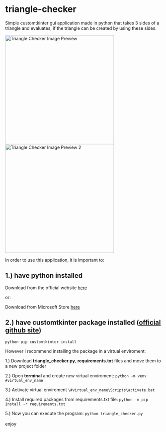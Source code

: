 # triangle-checker
Simple customtkinter gui application made in python that takes 3 sides of a triangle and evaluates, if the triangle can be created by using these sides.


<img src="https://i.imgur.com/eciIwuU.png" alt="Triangle Checker Image Preview" width=350><img src="https://i.imgur.com/vcEtD9p.png" alt="Triangle Checker Image Preview 2" width=350>



In order to use this application, it is important to:

1.) have python installed
-------------------------------------------------------------
Download from the official website [here](https://www.python.org/)

or:

Download from Microsoft Store [here](https://apps.microsoft.com/store/detail/python-311/9NRWMJP3717K)

2.) have customtkinter package installed ([official github site](https://github.com/TomSchimansky/CustomTkinter))
-------------------------------------------------------------

```python pip customtkinter install```

However I recommend installing the package in a virtual enviroment:

1.) Download **triangle_checker.py**, **requirements.txt** files and move them to a new project folder

2.) Open **terminal** and create new virtual enviroment:
    ```python -m venv #virtual_env_name```
    
3.) Activate virtual enviroment
    ```\#virtual_env_name\Scripts\activate.bat```
    
4.) Install required packages from requirements.txt file:
    ```python -m pip install -r requirements.txt```
    
5.) Now you can execute the program:
    ```python triangle_checker.py```
<br><br>
enjoy

